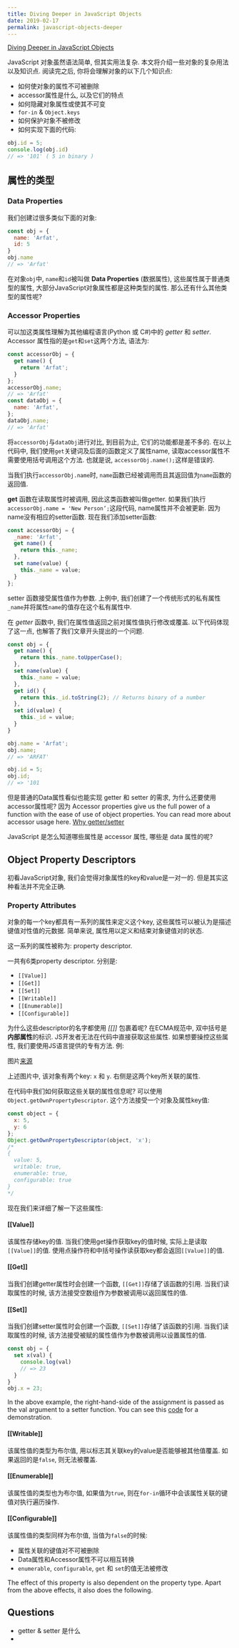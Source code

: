 ```yaml
---
title: Diving Deeper in JavaScript Objects
date: 2019-02-17
permalink: javascript-objects-deeper
---
```


[Diving Deeper in JavaScript Objects](https://blog.bitsrc.io/diving-deeper-in-javascripts-objects-318b1e13dc12)

JavaScript 对象虽然语法简单, 但其实用法复杂. 本文将介绍一些对象的复杂用法以及知识点. 阅读完之后, 你将会理解对象的以下几个知识点:

- 如何使对象的属性不可被删除
- accessor属性是什么, 以及它们的特点
- 如何隐藏对象属性或使其不可变
- `for-in` & `Object.keys`
- 如何保护对象不被修改
- 如何实现下面的代码: 

```js
obj.id = 5;
console.log(obj.id)
// => '101' ( 5 in binary )
```

## 属性的类型

### Data Properties

我们创建过很多类似下面的对象: 

```js
const obj = {
  name: 'Arfat',
  id: 5
}
obj.name 
// => 'Arfat'
```

在对象`obj`中, `name`和`id`被叫做 **Data Properties** (数据属性), 这些属性属于普通类型的属性, 大部分JavaScript对象属性都是这种类型的属性. 那么还有什么其他类型的属性呢? 

### Accessor Properties

可以加这类属性理解为其他编程语言(Python 或 C#)中的 _getter_ 和 _setter_. Accessor 属性指的是`get`和`set`这两个方法, 语法为:

```js
const accessorObj = {
  get name() {
    return 'Arfat';
  }
};
accessorObj.name;
// => 'Arfat'
const dataObj = {
  name: 'Arfat',
};
dataObj.name;
// => 'Arfat'
```

将`accessorObj`与`dataObj`进行对比, 到目前为止, 它们的功能都是差不多的. 在以上代码中, 我们使用`get`关键词及后面的函数定义了属性name, 读取accessor属性不需要使用括号调用这个方法. 也就是说, `accessorObj.name();`这样是错误的.

当我们执行`accessorObj.name`时, `name`函数已经被调用而且其返回值为`name`函数的返回值. 

**get** 函数在读取属性时被调用, 因此这类函数被叫做getter. 如果我们执行`accessorObj.name = 'New Person’;`这段代码, name属性并不会被更新. 因为name没有相应的setter函数. 现在我们添加setter函数:

```js
const accessorObj = {
  _name: 'Arfat',
  get name() {
    return this._name;
  },
  set name(value) {
    this._name = value;
  }
};
```

setter 函数接受属性值作为参数. 上例中, 我们创建了一个传统形式的私有属性`_name`并将属性`name`的值存在这个私有属性中. 

在 _getter_ 函数中, 我们在属性值返回之前对属性值执行修改或覆盖. 以下代码体现了这一点, 也解答了我们文章开头提出的一个问题. 

```js
const obj = {
  get name() {
    return this._name.toUpperCase();
  },
  set name(value) {
    this._name = value;
  },
  get id() {
    return this._id.toString(2); // Returns binary of a number
  },
  set id(value) {
    this._id = value;
  }
}

obj.name = 'Arfat';
obj.name;
// => 'ARFAT'

obj.id = 5;
obj.id;
// => '101
```

但是普通的Data属性看似也能实现 getter 和 setter 的需求, 为什么还要使用accessor属性呢? 因为 Accessor properties give us the full power of a function with the ease of use of object properties. You can read more about accessor usage here. [Why getter/setter](https://stackoverflow.com/questions/1568091/why-use-getters-and-setters-accessors)

JavaScript 是怎么知道哪些属性是 accessor 属性, 哪些是 data 属性的呢?

## Object Property Descriptors

初看JavaScript对象, 我们会觉得对象属性的key和value是一对一的. 但是其实这种看法并不完全正确.

### Property Attributes

对象的每一个key都具有一系列的属性来定义这个key, 这些属性可以被认为是描述键值对性值的元数据. 简单来说, 属性用以定义和结束对象键值对的状态. 

这一系列的属性被称为: property descriptor. 

一共有6类property descriptor. 分别是:

- `[[Value]]`
- `[[Get]]`
- `[[Set]]`
- `[[Writable]]`
- `[[Enumerable]]`
- `[[Configurable]]`

为什么这些descriptor的名字都使用 _[[]]_ 包裹着呢? 在ECMA规范中, 双中括号是**内部属性**的标识. JS开发者无法在代码中直接获取这些属性. 如果想要操控这些属性, 我们要使用JS语言提供的专有方法. 例:

图片[来源](https://mathiasbynens.be/notes/shapes-ics)

上述图片中, 该对象有两个key: `x` 和 `y`. 右侧是这两个key所关联的属性.

在代码中我们如何获取这些关联的属性信息呢? 可以使用`Object.getOwnPropertyDescriptor`. 这个方法接受一个对象及属性key值:

```js
const object = {
  x: 5,
  y: 6
};
Object.getOwnPropertyDescriptor(object, 'x');
/* 
{ 
  value: 5, 
  writable: true, 
  enumerable: true, 
  configurable: true 
}
*/
```

现在我们来详细了解一下这些属性:

#### [[Value]]

该属性存储key的值. 当我们使用get操作获取key的值时候, 实际上是读取`[[Value]]`的值. 使用点操作符和中括号操作读获取key都会返回`[[Value]]`的值.

#### [[Get]]

当我们创建getter属性时会创建一个函数, `[[Get]]`存储了该函数的引用. 当我们读取属性的时候, 该方法接受空数组作为参数被调用以返回属性的值.

#### [[Set]]

当我们创建setter属性时会创建一个函数, `[[Set]]`存储了该函数的引用. 当我们读取属性的时候, 该方法接受被赋的属性值作为参数被调用以设置属性的值.

```js
const obj = {
  set x(val) {
    console.log(val) 
    // => 23
  }
}
obj.x = 23;
```

In the above example, the right-hand-side of the assignment is passed as the val argument to a setter function. You can see this [code](https://gist.github.com/ArfatSalman/07f8663adfd78ddc4af8ebea152cdbae) for a demonstration. 

#### [[Writable]]

该属性值的类型为布尔值, 用以标志其关联key的value是否能够被其他值覆盖. 如果返回的是`false`, 则无法被覆盖. 

#### [[Enumerable]]

该属性值的类型也为布尔值, 如果值为`true`, 则在`for-in`循环中会该属性关联的键值对执行遍历操作.

#### [[Configurable]]

该属性值的类型同样为布尔值, 当值为`false`的时候:

- 属性关联的键值对不可被删除
- Data属性和Accessor属性不可以相互转换
- `enumerable`, `configurable`, `get` 和 `set`的值无法被修改

The effect of this property is also dependent on the property type. Apart from the above effects, it also does the following. 


## Questions

- getter & setter 是什么
- 